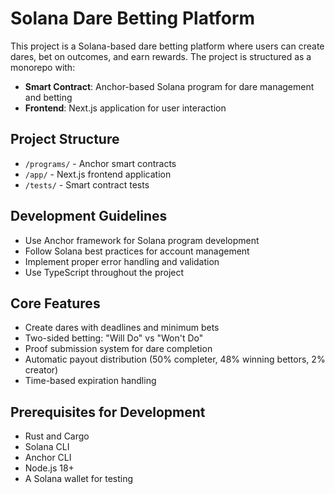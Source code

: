 # Solana Dare Betting Platform

This project is a Solana-based dare betting platform where users can create dares, bet on outcomes, and earn rewards. The project is structured as a monorepo with:

- **Smart Contract**: Anchor-based Solana program for dare management and betting
- **Frontend**: Next.js application for user interaction

## Project Structure
- `/programs/` - Anchor smart contracts
- `/app/` - Next.js frontend application  
- `/tests/` - Smart contract tests

## Development Guidelines
- Use Anchor framework for Solana program development
- Follow Solana best practices for account management
- Implement proper error handling and validation
- Use TypeScript throughout the project

## Core Features
- Create dares with deadlines and minimum bets
- Two-sided betting: "Will Do" vs "Won't Do"
- Proof submission system for dare completion
- Automatic payout distribution (50% completer, 48% winning bettors, 2% creator)
- Time-based expiration handling

## Prerequisites for Development
- Rust and Cargo
- Solana CLI
- Anchor CLI
- Node.js 18+
- A Solana wallet for testing